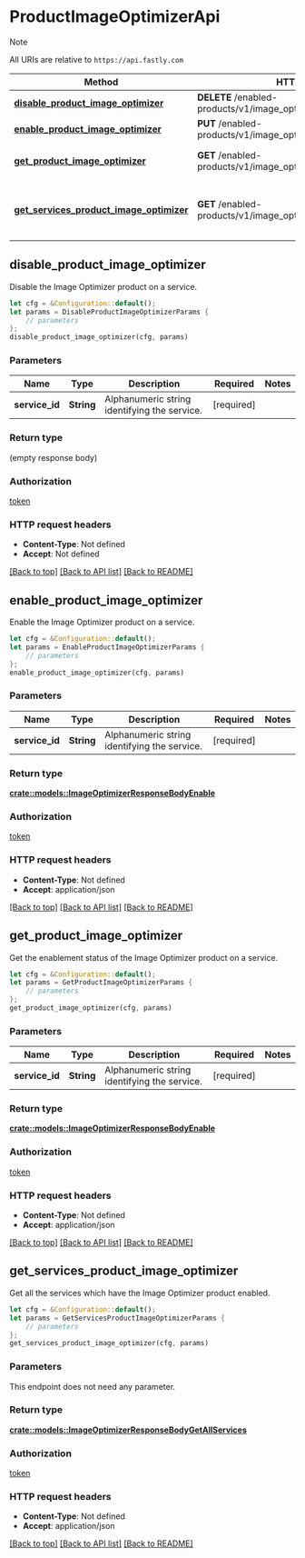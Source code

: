 # ProductImageOptimizerApi

> [!NOTE]
> All URIs are relative to `https://api.fastly.com`

Method | HTTP request | Description
------ | ------------ | -----------
[**disable_product_image_optimizer**](ProductImageOptimizerApi.md#disable_product_image_optimizer) | **DELETE** /enabled-products/v1/image_optimizer/services/{service_id} | Disable product
[**enable_product_image_optimizer**](ProductImageOptimizerApi.md#enable_product_image_optimizer) | **PUT** /enabled-products/v1/image_optimizer/services/{service_id} | Enable product
[**get_product_image_optimizer**](ProductImageOptimizerApi.md#get_product_image_optimizer) | **GET** /enabled-products/v1/image_optimizer/services/{service_id} | Get product enablement status
[**get_services_product_image_optimizer**](ProductImageOptimizerApi.md#get_services_product_image_optimizer) | **GET** /enabled-products/v1/image_optimizer/services | Get services with product enabled



## disable_product_image_optimizer

Disable the Image Optimizer product on a service.

```rust
let cfg = &Configuration::default();
let params = DisableProductImageOptimizerParams {
    // parameters
};
disable_product_image_optimizer(cfg, params)
```

### Parameters


Name | Type | Description  | Required | Notes
------------- | ------------- | ------------- | ------------- | -------------
**service_id** | **String** | Alphanumeric string identifying the service. | [required] |

### Return type

 (empty response body)

### Authorization

[token](../README.md#token)

### HTTP request headers

- **Content-Type**: Not defined
- **Accept**: Not defined

[[Back to top]](#) [[Back to API list]](../README.md#documentation-for-api-endpoints) [[Back to README]](../README.md)


## enable_product_image_optimizer

Enable the Image Optimizer product on a service.

```rust
let cfg = &Configuration::default();
let params = EnableProductImageOptimizerParams {
    // parameters
};
enable_product_image_optimizer(cfg, params)
```

### Parameters


Name | Type | Description  | Required | Notes
------------- | ------------- | ------------- | ------------- | -------------
**service_id** | **String** | Alphanumeric string identifying the service. | [required] |

### Return type

[**crate::models::ImageOptimizerResponseBodyEnable**](ImageOptimizerResponseBodyEnable.md)

### Authorization

[token](../README.md#token)

### HTTP request headers

- **Content-Type**: Not defined
- **Accept**: application/json

[[Back to top]](#) [[Back to API list]](../README.md#documentation-for-api-endpoints) [[Back to README]](../README.md)


## get_product_image_optimizer

Get the enablement status of the Image Optimizer product on a service.

```rust
let cfg = &Configuration::default();
let params = GetProductImageOptimizerParams {
    // parameters
};
get_product_image_optimizer(cfg, params)
```

### Parameters


Name | Type | Description  | Required | Notes
------------- | ------------- | ------------- | ------------- | -------------
**service_id** | **String** | Alphanumeric string identifying the service. | [required] |

### Return type

[**crate::models::ImageOptimizerResponseBodyEnable**](ImageOptimizerResponseBodyEnable.md)

### Authorization

[token](../README.md#token)

### HTTP request headers

- **Content-Type**: Not defined
- **Accept**: application/json

[[Back to top]](#) [[Back to API list]](../README.md#documentation-for-api-endpoints) [[Back to README]](../README.md)


## get_services_product_image_optimizer

Get all the services which have the Image Optimizer product enabled.

```rust
let cfg = &Configuration::default();
let params = GetServicesProductImageOptimizerParams {
    // parameters
};
get_services_product_image_optimizer(cfg, params)
```

### Parameters

This endpoint does not need any parameter.

### Return type

[**crate::models::ImageOptimizerResponseBodyGetAllServices**](ImageOptimizerResponseBodyGetAllServices.md)

### Authorization

[token](../README.md#token)

### HTTP request headers

- **Content-Type**: Not defined
- **Accept**: application/json

[[Back to top]](#) [[Back to API list]](../README.md#documentation-for-api-endpoints) [[Back to README]](../README.md)

